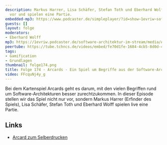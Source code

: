 ```yaml
---
description: Markus Harrer, Lisa Schäfer, Stefan Toth und Eberhard Wolff stellen Arcards
  vor und spielen eine Partie.
embedded-mp3: https://www.podcaster.de/simpleplayer/?id=show~1evriw~software-architektur-im-stream~pod-2183cc135046479e2e5fb3a9d3&v=1689528104
guests: []
layout: folge
moderators:
- Eberhard Wolff
mp3: https://1evriw.podcaster.de/software-architektur-im-stream/media/Arcards_-_Ein_Spiel_um_Begriffe_aus_der_Software-Architektur.mp3
peertube: https://tube.tchncs.de/videos/embed/fe70d1fe-1684-4cb5-8d0d-4c77ec49460d
tags:
- Gamification
- Grundlagen
thumbnail: folge174.png
title: Folge 174 - Arcards - Ein Spiel um Begriffe aus der Software-Architektur
video: FFcquNj4y_g
---
```


Bei dem Kartenspiel Arcards geht es darum, mit den vielen Begriffen
rund um Software-Architekturen besser zurechtzukommen. In dieser
Episode stellen wir das Spiel nicht nur vor, sondern Markus Harrer
(Erfinder des Spiels),
Lisa Schäfer, Stefan Toth und Eberhard Wolff spielen live eine Partie.

## Links

* [Arcard zum Selberdrucken](https://res.cloudinary.com/socreatory/image/upload/v1695029356/production/ARCARD_Kartenbogen_selbst_ausdrucken_A4_i5llqi.pdf)

